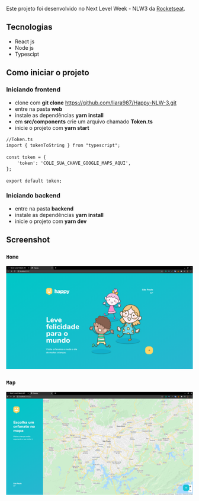 Este projeto foi desenvolvido no  Next Level Week - NLW3 da [Rocketseat](https://rocketseat.com.br/).

## Tecnologias

- React js
- Node js
- Typescipt

## Como iniciar o projeto
### Iniciando frontend
- clone com **git clone** https://github.com/liara987/Happy-NLW-3.git
- entre na pasta **web**
- instale as dependências **yarn install**
- em **src/components** crie um arquivo chamado **Token.ts**
- inicie o projeto com **yarn start**
```
//Token.ts
import { tokenToString } from "typescript";

const token = {
    'token': 'COLE_SUA_CHAVE_GOOGLE_MAPS_AQUI',    
};

export default token;
```
### Iniciando backend
- entre na pasta **backend**
- instale as dependências **yarn install**
- inicie o projeto com **yarn dev**
## Screenshot

### `Home`
![Home](https://github.com/liara987/Happy-NLW-3/blob/main/web/screenshot/home.png?raw=true)

### `Map`
![Mapa](https://github.com/liara987/Happy-NLW-3/blob/main/web/screenshot/map.png?raw=true)
